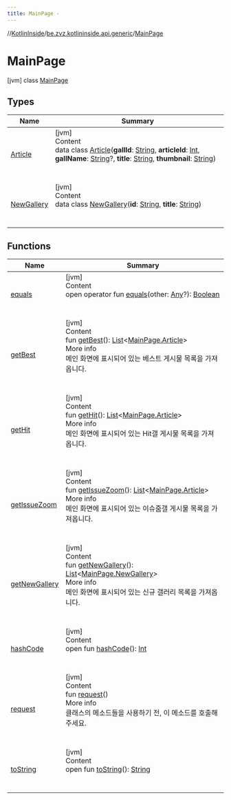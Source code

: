 ```yaml
---
title: MainPage -
---
```

//[KotlinInside](../../index.md)/[be.zvz.kotlininside.api.generic](../index.md)/[MainPage](index.md)



# MainPage  
 [jvm] class [MainPage](index.md)   


## Types  
  
|  Name|  Summary| 
|---|---|
| <a name="be.zvz.kotlininside.api.generic/MainPage.Article///PointingToDeclaration/"></a>[Article](-article/index.md)| <a name="be.zvz.kotlininside.api.generic/MainPage.Article///PointingToDeclaration/"></a>[jvm]  <br>Content  <br>data class [Article](-article/index.md)(**gallId**: [String](https://kotlinlang.org/api/latest/jvm/stdlib/kotlin/-string/index.html), **articleId**: [Int](https://kotlinlang.org/api/latest/jvm/stdlib/kotlin/-int/index.html), **gallName**: [String](https://kotlinlang.org/api/latest/jvm/stdlib/kotlin/-string/index.html)?, **title**: [String](https://kotlinlang.org/api/latest/jvm/stdlib/kotlin/-string/index.html), **thumbnail**: [String](https://kotlinlang.org/api/latest/jvm/stdlib/kotlin/-string/index.html))  <br><br><br>
| <a name="be.zvz.kotlininside.api.generic/MainPage.NewGallery///PointingToDeclaration/"></a>[NewGallery](-new-gallery/index.md)| <a name="be.zvz.kotlininside.api.generic/MainPage.NewGallery///PointingToDeclaration/"></a>[jvm]  <br>Content  <br>data class [NewGallery](-new-gallery/index.md)(**id**: [String](https://kotlinlang.org/api/latest/jvm/stdlib/kotlin/-string/index.html), **title**: [String](https://kotlinlang.org/api/latest/jvm/stdlib/kotlin/-string/index.html))  <br><br><br>


## Functions  
  
|  Name|  Summary| 
|---|---|
| <a name="kotlin/Any/equals/#kotlin.Any?/PointingToDeclaration/"></a>[equals](../../be.zvz.kotlininside.utils/-string-util/-companion/index.md#%5Bkotlin%2FAny%2Fequals%2F%23kotlin.Any%3F%2FPointingToDeclaration%2F%5D%2FFunctions%2F578868537)| <a name="kotlin/Any/equals/#kotlin.Any?/PointingToDeclaration/"></a>[jvm]  <br>Content  <br>open operator fun [equals](../../be.zvz.kotlininside.utils/-string-util/-companion/index.md#%5Bkotlin%2FAny%2Fequals%2F%23kotlin.Any%3F%2FPointingToDeclaration%2F%5D%2FFunctions%2F578868537)(other: [Any](https://kotlinlang.org/api/latest/jvm/stdlib/kotlin/-any/index.html)?): [Boolean](https://kotlinlang.org/api/latest/jvm/stdlib/kotlin/-boolean/index.html)  <br><br><br>
| <a name="be.zvz.kotlininside.api.generic/MainPage/getBest/#/PointingToDeclaration/"></a>[getBest](get-best.md)| <a name="be.zvz.kotlininside.api.generic/MainPage/getBest/#/PointingToDeclaration/"></a>[jvm]  <br>Content  <br>fun [getBest](get-best.md)(): [List](https://kotlinlang.org/api/latest/jvm/stdlib/kotlin.collections/-list/index.html)<[MainPage.Article](-article/index.md)>  <br>More info  <br>메인 화면에 표시되어 있는 베스트 게시물 목록을 가져옵니다.  <br><br><br>
| <a name="be.zvz.kotlininside.api.generic/MainPage/getHit/#/PointingToDeclaration/"></a>[getHit](get-hit.md)| <a name="be.zvz.kotlininside.api.generic/MainPage/getHit/#/PointingToDeclaration/"></a>[jvm]  <br>Content  <br>fun [getHit](get-hit.md)(): [List](https://kotlinlang.org/api/latest/jvm/stdlib/kotlin.collections/-list/index.html)<[MainPage.Article](-article/index.md)>  <br>More info  <br>메인 화면에 표시되어 있는 Hit갤 게시물 목록을 가져옵니다.  <br><br><br>
| <a name="be.zvz.kotlininside.api.generic/MainPage/getIssueZoom/#/PointingToDeclaration/"></a>[getIssueZoom](get-issue-zoom.md)| <a name="be.zvz.kotlininside.api.generic/MainPage/getIssueZoom/#/PointingToDeclaration/"></a>[jvm]  <br>Content  <br>fun [getIssueZoom](get-issue-zoom.md)(): [List](https://kotlinlang.org/api/latest/jvm/stdlib/kotlin.collections/-list/index.html)<[MainPage.Article](-article/index.md)>  <br>More info  <br>메인 화면에 표시되어 있는 이슈줌갤 게시물 목록을 가져옵니다.  <br><br><br>
| <a name="be.zvz.kotlininside.api.generic/MainPage/getNewGallery/#/PointingToDeclaration/"></a>[getNewGallery](get-new-gallery.md)| <a name="be.zvz.kotlininside.api.generic/MainPage/getNewGallery/#/PointingToDeclaration/"></a>[jvm]  <br>Content  <br>fun [getNewGallery](get-new-gallery.md)(): [List](https://kotlinlang.org/api/latest/jvm/stdlib/kotlin.collections/-list/index.html)<[MainPage.NewGallery](-new-gallery/index.md)>  <br>More info  <br>메인 화면에 표시되어 있는 신규 갤러리 목록을 가져옵니다.  <br><br><br>
| <a name="kotlin/Any/hashCode/#/PointingToDeclaration/"></a>[hashCode](../../be.zvz.kotlininside.utils/-string-util/-companion/index.md#%5Bkotlin%2FAny%2FhashCode%2F%23%2FPointingToDeclaration%2F%5D%2FFunctions%2F578868537)| <a name="kotlin/Any/hashCode/#/PointingToDeclaration/"></a>[jvm]  <br>Content  <br>open fun [hashCode](../../be.zvz.kotlininside.utils/-string-util/-companion/index.md#%5Bkotlin%2FAny%2FhashCode%2F%23%2FPointingToDeclaration%2F%5D%2FFunctions%2F578868537)(): [Int](https://kotlinlang.org/api/latest/jvm/stdlib/kotlin/-int/index.html)  <br><br><br>
| <a name="be.zvz.kotlininside.api.generic/MainPage/request/#/PointingToDeclaration/"></a>[request](request.md)| <a name="be.zvz.kotlininside.api.generic/MainPage/request/#/PointingToDeclaration/"></a>[jvm]  <br>Content  <br>fun [request](request.md)()  <br>More info  <br>클래스의 메소드들을 사용하기 전, 이 메소드를 호출해주세요.  <br><br><br>
| <a name="kotlin/Any/toString/#/PointingToDeclaration/"></a>[toString](../../be.zvz.kotlininside.utils/-string-util/-companion/index.md#%5Bkotlin%2FAny%2FtoString%2F%23%2FPointingToDeclaration%2F%5D%2FFunctions%2F578868537)| <a name="kotlin/Any/toString/#/PointingToDeclaration/"></a>[jvm]  <br>Content  <br>open fun [toString](../../be.zvz.kotlininside.utils/-string-util/-companion/index.md#%5Bkotlin%2FAny%2FtoString%2F%23%2FPointingToDeclaration%2F%5D%2FFunctions%2F578868537)(): [String](https://kotlinlang.org/api/latest/jvm/stdlib/kotlin/-string/index.html)  <br><br><br>

